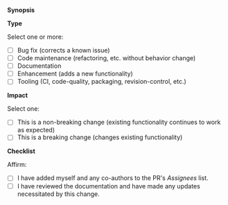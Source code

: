 <!--

INSTRUCTIONS

- Please do not commit temporary, backup, or binary files.
- Please remove commented-out code.
- Please ensure code, config files, etc., contain no hardcoded paths.
- Please format code snippets in PR description/comments with ```code block``` or `inline code`.
- Please consider adding your own review comments to guide other reviewers.

-->

**Synopsis**

<!-- A summary of the change, including relevant motivation, context, useful links, etc. -->

**Type**

Select one or more:

- [ ] Bug fix (corrects a known issue)
- [ ] Code maintenance (refactoring, etc. without behavior change)
- [ ] Documentation
- [ ] Enhancement (adds a new functionality)
- [ ] Tooling (CI, code-quality, packaging, revision-control, etc.)

**Impact**

Select one:

- [ ] This is a non-breaking change (existing functionality continues to work as expected)
- [ ] This is a breaking change (changes existing functionality)

**Checklist**

Affirm:

- [ ] I have added myself and any co-authors to the PR's _Assignees_ list.
- [ ] I have reviewed the documentation and have made any updates necessitated by this change.
